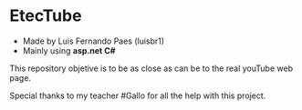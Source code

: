 # EtecTube
- Made by Luis Fernando Paes (luisbr1)
- Mainly using **asp.net C#**

This repository objetive is to be as close as can be to the real youTube web page.

Special thanks to my teacher #Gallo for all the help with this project.
